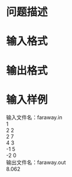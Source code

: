 

# 问题描述</b>



# 输入格式



# 输出格式



# 输入样例


<div>输入文件名：<span>faraway.in</span></div>
<div>1<br/>
2 2</div>
<div>2 7<br/>
4 3<br/>
-1 5<br/>
-2 0</div>
<div>输出文件名：<span>faraway.out</span></div>
<div><span>8.062</span></div>
